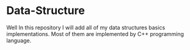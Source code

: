 # Data-Structure
Well In this repository I will add all of my data structures basics implementations. Most of them are implemented by C++ programming language.
